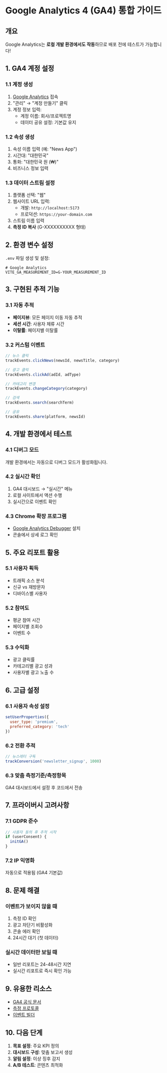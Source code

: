 # Google Analytics 4 (GA4) 통합 가이드

## 개요
Google Analytics는 **로컬 개발 환경에서도 작동**하므로 배포 전에 테스트가 가능합니다!

## 1. GA4 계정 설정

### 1.1 계정 생성
1. [Google Analytics](https://analytics.google.com/) 접속
2. "관리" → "계정 만들기" 클릭
3. 계정 정보 입력:
   - 계정 이름: 회사/프로젝트명
   - 데이터 공유 설정: 기본값 유지

### 1.2 속성 생성
1. 속성 이름 입력 (예: "News App")
2. 시간대: "대한민국"
3. 통화: "대한민국 원 (₩)"
4. 비즈니스 정보 입력

### 1.3 데이터 스트림 설정
1. 플랫폼 선택: "웹"
2. 웹사이트 URL 입력:
   - 개발: `http://localhost:5173`
   - 프로덕션: `https://your-domain.com`
3. 스트림 이름 입력
4. **측정 ID 복사** (G-XXXXXXXXXX 형태)

## 2. 환경 변수 설정

`.env` 파일 생성 및 설정:
```env
# Google Analytics
VITE_GA_MEASUREMENT_ID=G-YOUR_MEASUREMENT_ID
```

## 3. 구현된 추적 기능

### 3.1 자동 추적
- **페이지뷰**: 모든 페이지 이동 자동 추적
- **세션 시간**: 사용자 체류 시간
- **이탈률**: 페이지별 이탈률

### 3.2 커스텀 이벤트
```javascript
// 뉴스 클릭
trackEvents.clickNews(newsId, newsTitle, category)

// 광고 클릭
trackEvents.clickAd(adId, adType)

// 카테고리 변경
trackEvents.changeCategory(category)

// 검색
trackEvents.search(searchTerm)

// 공유
trackEvents.share(platform, newsId)
```

## 4. 개발 환경에서 테스트

### 4.1 디버그 모드
개발 환경에서는 자동으로 디버그 모드가 활성화됩니다.

### 4.2 실시간 확인
1. GA4 대시보드 → "실시간" 메뉴
2. 로컬 사이트에서 액션 수행
3. 실시간으로 이벤트 확인

### 4.3 Chrome 확장 프로그램
- [Google Analytics Debugger](https://chrome.google.com/webstore/detail/google-analytics-debugger/jnkmfdileelhofjcijamephohjechhna) 설치
- 콘솔에서 상세 로그 확인

## 5. 주요 리포트 활용

### 5.1 사용자 획득
- 트래픽 소스 분석
- 신규 vs 재방문자
- 디바이스별 사용자

### 5.2 참여도
- 평균 참여 시간
- 페이지별 조회수
- 이벤트 수

### 5.3 수익화
- 광고 클릭률
- 카테고리별 광고 성과
- 사용자별 광고 노출 수

## 6. 고급 설정

### 6.1 사용자 속성 설정
```javascript
setUserProperties({
  user_type: 'premium',
  preferred_category: 'tech'
})
```

### 6.2 전환 추적
```javascript
// 뉴스레터 구독
trackConversion('newsletter_signup', 1000)
```

### 6.3 맞춤 측정기준/측정항목
GA4 대시보드에서 설정 후 코드에서 전송

## 7. 프라이버시 고려사항

### 7.1 GDPR 준수
```javascript
// 사용자 동의 후 추적 시작
if (userConsent) {
  initGA()
}
```

### 7.2 IP 익명화
자동으로 적용됨 (GA4 기본값)

## 8. 문제 해결

### 이벤트가 보이지 않을 때
1. 측정 ID 확인
2. 광고 차단기 비활성화
3. 콘솔 에러 확인
4. 24시간 대기 (첫 데이터)

### 실시간 데이터만 보일 때
- 일반 리포트는 24-48시간 지연
- 실시간 리포트로 즉시 확인 가능

## 9. 유용한 리소스

- [GA4 공식 문서](https://support.google.com/analytics/answer/9304153)
- [측정 프로토콜](https://developers.google.com/analytics/devguides/collection/protocol/ga4)
- [이벤트 빌더](https://ga-dev-tools.google/ga4/event-builder/)

## 10. 다음 단계

1. **목표 설정**: 주요 KPI 정의
2. **대시보드 구성**: 맞춤 보고서 생성
3. **알림 설정**: 이상 징후 감지
4. **A/B 테스트**: 콘텐츠 최적화

